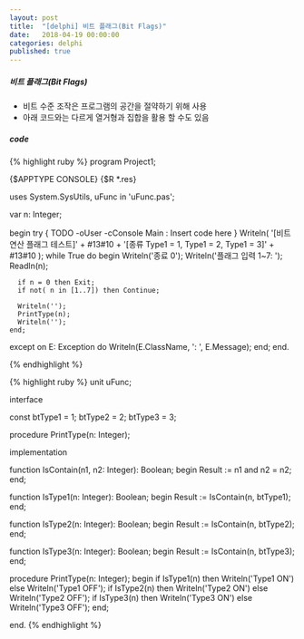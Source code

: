 ```yaml
---
layout: post
title:  "[delphi] 비트 플래그(Bit Flags)"
date:   2018-04-19 00:00:00
categories: delphi
published: true
---
```


##### 비트 플래그(Bit Flags)
- 비트 수준 조작은 프로그램의 공간을 절약하기 위해 사용
- 아래 코드와는 다르게 열거형과 집합을 활용 할 수도 있음

##### code
{% highlight ruby %}
program Project1;

{$APPTYPE CONSOLE}
{$R *.res}

uses
  System.SysUtils,
  uFunc in 'uFunc.pas';

var
  n: Integer;

begin
  try
    { TODO -oUser -cConsole Main : Insert code here }
    Writeln( '[비트 연산 플래그 테스트]' + #13#10
           + '[종류 Type1 = 1, Type1 = 2, Type1 = 3]' + #13#10 );
    while True do
    begin
      Writeln('종료 0');
      Writeln('플래그 입력 1~7: ');
      Readln(n);

      if n = 0 then Exit;
      if not( n in [1..7]) then Continue;

      Writeln('');
      PrintType(n);
      Writeln('');
    end;
  except
    on E: Exception do
      Writeln(E.ClassName, ': ', E.Message);
  end;
end.

{% endhighlight %}

{% highlight ruby %}
unit uFunc;

interface

const
  btType1 = 1;
  btType2 = 2;
  btType3 = 3;


procedure PrintType(n: Integer);

implementation

function IsContain(n1, n2: Integer): Boolean;
begin
  Result := n1 and n2 = n2;
end;

function IsType1(n: Integer): Boolean;
begin
  Result := IsContain(n, btType1);
end;

function IsType2(n: Integer): Boolean;
begin
  Result := IsContain(n, btType2);
end;

function IsType3(n: Integer): Boolean;
begin
  Result := IsContain(n, btType3);
end;

procedure PrintType(n: Integer);
begin
  if IsType1(n) then Writeln('Type1 ON') else Writeln('Type1 OFF');
  if IsType2(n) then Writeln('Type2 ON') else Writeln('Type2 OFF');
  if IsType3(n) then Writeln('Type3 ON') else Writeln('Type3 OFF');
end;

end.
{% endhighlight %}